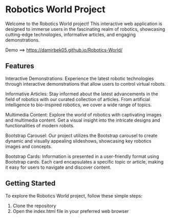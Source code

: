 # Robotics World Project
Welcome to the Robotics World project! This interactive web application is designed to immerse users in the fascinating realm of robotics, showcasing cutting-edge technologies, informative articles, and engaging demonstrations.

Demo ==> https://damirbek05.github.io/Robotics-World/

## Features
Interactive Demonstrations: Experience the latest robotic technologies through interactive demonstrations that allow users to control virtual robots.

Informative Articles: Stay informed about the latest advancements in the field of robotics with our curated collection of articles. From artificial intelligence to bio-inspired robotics, we cover a wide range of topics.

Multimedia Content: Explore the world of robotics with captivating images and multimedia content. Get a visual insight into the intricate designs and functionalities of modern robots.

Bootstrap Carousel: Our project utilizes the Bootstrap carousel to create dynamic and visually appealing slideshows, showcasing key robotics images and concepts.

Bootstrap Cards: Information is presented in a user-friendly format using Bootstrap cards. Each card encapsulates a specific topic or article, making it easy for users to navigate and discover content.

## Getting Started
To explore the Robotics World project, follow these simple steps:
1. Clone the repository
2. Open the index.html file in your preferred web browser

